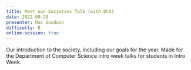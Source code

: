 ```yaml
---
title: Meet our Societies Talk (with DCS)
date: 2022-09-20
presenter: Mac Goodwin
difficulty: B
online-session: true
---
```


Our introduction to the society, including our goals for the year. Made for the Department of Computer Science intro week talks for students in Intro Week.